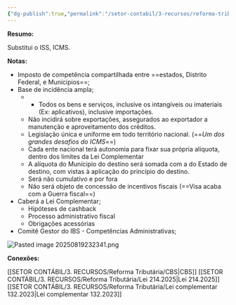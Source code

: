 ```yaml
---
{"dg-publish":true,"permalink":"/setor-contabil/3-recursos/reforma-tributaria/ibs/","dgPassFrontmatter":true,"created":"2025-08-14T08:59:55.342-03:00","updated":"2025-08-19T23:23:43.822-03:00"}
---
```


**Resumo:**

Substitui o ISS, ICMS.

**Notas:**

- Imposto de competência compartilhada entre ==estados, Distrito Federal, e Munícipios==;
- Base de incidência ampla;
	- - Todos os bens e serviços, inclusive os intangíveis ou imateriais (Ex: aplicativos), inclusive importações.
	- Não incidirá sobre exportações, assegurados ao exportador a manutenção e aproveitamento dos créditos.
	- Legislação única e uniforme em todo território nacional. (==*Um dos grandes desafios do ICMS*==)
	- Cada ente nacional terá autonomia para fixar sua própria alíquota, dentro dos limites da Lei Complementar
	- A alíquota do Munícipio do destino será somada com a do Estado de destino, com vistas à aplicação do princípio do destino.
	- Será não cumulativo e por fora
	- Não será objeto de concessão de incentivos fiscais (==Visa acaba com a Guerra fiscal==)
- Caberá a Lei Complementar;
	- Hipóteses de cashback
	- Processo administrativo fiscal
	- Obrigações acessórias
- Comitê Gestor do IBS - Competências Administrativas;

![Pasted image 20250819232341.png](/img/user/4%20ARQUIVOS/Pasted%20image%2020250819232341.png)

**Conexões:**

[[SETOR CONTÁBIL/3. RECURSOS/Reforma Tributária/CBS\|CBS]]
[[SETOR CONTÁBIL/3. RECURSOS/Reforma Tributária/Lei 214.2025\|Lei 214.2025]]
[[SETOR CONTÁBIL/3. RECURSOS/Reforma Tributária/Lei complementar 132.2023\|Lei complementar 132.2023]]